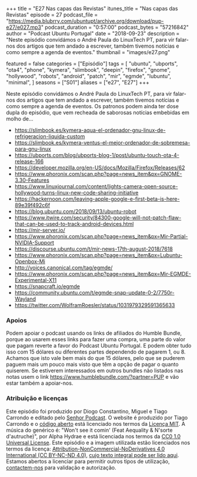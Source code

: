 +++
title = "E27 Nas capas das Revistas"
itunes_title = "Nas capas das Revistas"
episode = 27
podcast_file = "https://media.blubrry.com/ubuntupt/archive.org/download/pup-e27/e027.mp3"
podcast_duration = "0:57:00"
podcast_bytes = "57216842"
author = "Podcast Ubuntu Portugal"
date = "2018-09-23"
description = "Neste episódio convidámos o André Paula do LinuxTech PT, para vir falar-nos dos artigos que tem andado a escrever, também tivemos notícias e como sempre a agenda de eventos."
thumbnail = "images/e27.png"

featured = false
categories = ["Episódio"]
tags = [
  "ubuntu",
  "ubports",
  "ota4",
  "phone",
  "kymera",
  "slimbook",
  "deepin",
  "firefox",
  "gnome",
  "hollywood",
  "robots",
  "android",
  "patch",
  "mir",
  "egmde",
  "lubuntu",
  "minimal",
]
seasons = ["S01"]
aliases = ["e27", "E27"]
+++

Neste episódio convidámos o André Paula do LinuxTech PT, para vir falar-nos dos artigos que tem andado a escrever, também tivemos notícias e como sempre a agenda de eventos.
Os patronos podem ainda ter dose dupla do episódio, que vem recheada de saborosas notícias embebidas em molho de…

* https://slimbook.es/kymera-aqua-el-ordenador-gnu-linux-de-refrigeracion-liquida-custom
* https://slimbook.es/kymera-ventus-el-mejor-ordenador-de-sobremesa-para-gnu-linux
* https://ubports.com/blog/ubports-blog-1/post/ubuntu-touch-ota-4-release-166
* https://developer.mozilla.org/en-US/docs/Mozilla/Firefox/Releases/62
* https://www.phoronix.com/scan.php?page=news_item&px=GNOME-3.30-Features
* https://www.linuxjournal.com/content/lights-camera-open-source-hollywood-turns-linux-new-code-sharing-initiative
* https://hackernoon.com/leaving-apple-google-e-first-beta-is-here-89e39f492c6f
* https://blog.ubuntu.com/2018/09/13/ubuntu-robot
* https://www.itwire.com/security/84300-google-will-not-patch-flaw-that-can-be-used-to-track-android-devices.html
* https://mir-server.io/
* https://www.phoronix.com/scan.php?page=news_item&px=Mir-Partial-NVIDIA-Support
* https://discourse.ubuntu.com/t/mir-news-17th-august-2018/7618
* https://www.phoronix.com/scan.php?page=news_item&px=Lubuntu-Openbox-Mi
* http://voices.canonical.com/tag/egmde/
* https://www.phoronix.com/scan.php?page=news_item&px=Mir-EGMDE-Experimental-X11
* https://snapcraft.io/egmde
* https://community.ubuntu.com/t/egmde-snap-update-0-2/7750r-Wayland
* https://twitter.com/WolframRoesler/status/1031979329591365633


### Apoios
Podem apoiar o podcast usando os links de afiliados do Humble Bundle, porque ao usarem esses links para fazer uma compra, uma parte do valor que pagam reverte a favor do Podcast Ubuntu Portugal.
E podem obter tudo isso com 15 dólares ou diferentes partes dependendo de pagarem 1, ou 8.
Achamos que isto vale bem mais do que 15 dólares, pelo que se puderem paguem mais um pouco mais visto que têm a opção de pagar o quanto quiserem.
Se estiverem interessados em outros bundles não listados nas notas usem o link https://www.humblebundle.com/?partner=PUP e vão estar também a apoiar-nos.

### Atribuição e licenças
Este episódio foi produzido por Diogo Constantino, Miguel e Tiago Carrondo e editado pelo [Senhor Podcast](https://senhorpodcast.pt/).
O website é produzido por Tiago Carrondo e o [código aberto](https://gitlab.com/podcastubuntuportugal/website) está licenciado nos termos da [Licença MIT](https://gitlab.com/podcastubuntuportugal/website/main/LICENSE).
A música do genérico é: "Won't see it comin' (Feat Aequality & N'sorte d'autruche)", por Alpha Hydrae e está licenciada nos termos da [CC0 1.0 Universal License](https://creativecommons.org/publicdomain/zero/1.0/).
Este episódio e a imagem utilizada estão licenciados nos termos da licença: [Attribution-NonCommercial-NoDerivatives 4.0 International (CC BY-NC-ND 4.0)](https://creativecommons.org/licenses/by-nc-nd/4.0/), [cujo texto integral pode ser lido aqui](https://creativecommons.org/licenses/by-nc-nd/4.0/legalcode). Estamos abertos a licenciar para permitir outros tipos de utilização, [contactem-nos](https://podcastubuntuportugal.org/contactos) para validação e autorização.

